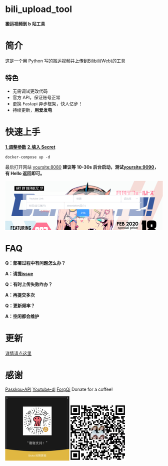 # bili_upload_tool

**搬运视频到 b 站工具**

# 简介

这是一个用 Python 写的搬运视频并上传到[Bilibili](https://www.bilibili.com/)(Web)的工具

## 特色

- 无需调试更改代码
- 官方 API，保证账号正常
- 更换 Fastapi 异步框架，快人亿步！
- 持续更新，**用爱发电**

# 快速上手

**[1.调整参数](https://github.com/googidaddy/bili_upload_tool/blob/e57fdc909d58a383786df39e2d8314b1bc8e1885/nginx/nginx.conf#L10)**
**[2.填入 Secret](https://github.com/googidaddy/bili_upload_tool/blob/e93a1c0813e91164a1704a50e0871511463173cc/Docker-main/main/.env)**

```
docker-compose up -d
```

最后打开网站 <u>yoursite:8080</u>
**建议等 10-30s 后台启动，测试<u>yoursite:9090</u>，有 Hello 返回即可。**

<img src="https://raw.githubusercontent.com/googidaddy/img/master/img/20211031231624.png" alt="例图">

# FAQ

**Q：部署过程中有问题怎么办？**

**A：请提[issue](https://github.com/googidaddy/bili_upload_tool/issues/new)**

**Q：有时上传失败咋办？**

**A：再提交多次**

**Q：更新频率？**

**A：空闲都会维护**

# 更新

[详情请点这里](https://github.com/googidaddy/bili_upload_tool/tree/main/CHANGELOGS)

# 感谢

[Passkou-API](https://github.com/Passkou/bilibili-api)
[Youtube-dl](https://github.com/ytdl-org/youtube-dl)
[ForgQi](https://github.com/ForgQi)
Donate for a coffee!

<img src="https://raw.githubusercontent.com/googidaddy/img/master/wechat_pay.jpg" alt="donate by wechat" style="zoom:20%;" />

<img src="https://raw.githubusercontent.com/googidaddy/img/master/alipay.jpg" alt="alipay" style="zoom:60%;" />
